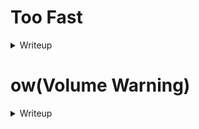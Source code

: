 # Too Fast
<details>
  <summary>Writeup</summary>  
  
![image](https://github.com/m4karoni/CTF/assets/70287409/2ebd127e-fcce-484b-bc0e-a42bbd78eea3)

The challenge has given a [ctf.gif](https://github.com/m4karoni/CTF/assets/70287409/618d6c5a-c714-45f3-9ff2-d74319e1f030) file where if we download it, we can see that it's a qr code, but someone drew stuffs on it so we can't scan it properly.
  
In my experience, Photoshop is always a go to for me when dealing with gif files, and so I did.
  
![image](https://user-images.githubusercontent.com/70287409/245427588-330bf31b-7bbe-4519-80bc-53ee1764cc1c.png)  
In photoshop, these gifs are layers of different images that just repeat in a loop, so I used the Clone Stamp Tool to try to "erase" the drawings
![image](https://github.com/m4karoni/CTF/assets/70287409/a38fbd42-5d31-4c7c-b4b4-052646f95ae8)
  
After you've done it, it will be something like this  
![image](https://github.com/m4karoni/CTF/assets/70287409/9acb10aa-c0ee-4c04-ad9c-f559b63f63a9)  
It is the closest that I can do.  
It still have a little smudge on it but it's sufficient to read the qr code.
  
</details>  
  
# ow(Volume Warning)
<details>  
  <summary>Writeup</summary>  
  
![image](https://github.com/m4karoni/CTF/assets/70287409/ac707c2a-d93b-4810-aa84-9e7eca6eae5e)


Attachment: [ow.mp3](https://github.com/m4karoni/CTF/assets/70287409/aa7a8025-0219-4283-8e7a-79784962143b)  
  
**\*\*I REALLY DO NOT RECOMMEND CLICKING THE LINK BEFORE TURNING DOWN YOUR VOLUME ESPECIALLY HEADPHONE USERS\*\***  
  
For this challenge, we need to rely on some audio software, especially free ones, I recommend [Audacity](https://www.audacityteam.org/), which is an opensource audio file editor.  
  
<hr>  
When I first open up the file, it looks like this with spectogram view  

![image](https://github.com/m4karoni/CTF/assets/70287409/09570747-533a-4c57-ac04-fd0f998d45ec)  
![image](https://github.com/m4karoni/CTF/assets/70287409/75f5cd86-1105-4f5c-b51c-808c62ff64e8)  
<hr>  
But it's not what I wanted to see, so I look around the hints and it says this:  

![image](https://github.com/m4karoni/CTF/assets/70287409/dbde982a-e9cb-4590-963f-b22201695d4d)  
"What whispering," they said.  
  
I looked around on how to reduce noise in audacity and I came across this [tutorial](https://www.youtube.com/watch?v=Eyqgu4N9rho&pp=ygUraG93IHRvIGRlbGV0ZSBzcGVjaWZpYyBzcGVjdHJ1bSBpbiBhdWRhY2l0eQ%3D%3D).  
I have also stumbled upon this selection in the Effect menu. (Effect > Vocal Reduction and Isolation...)  

![image](https://github.com/m4karoni/CTF/assets/70287409/e1f87533-3963-44ad-b974-0b79cb4a7790)  
   
  <details>
  <summary>And managed to reduce unwanted noises and get the "whisper" as the flag.</summary>
  Flag: bcactf{n01s3_f4s2ph6}  
  </details>
</details>
